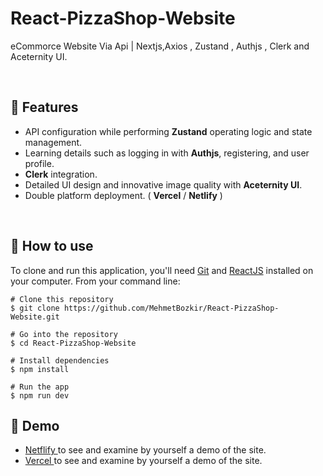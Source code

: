 # React-PizzaShop-Website


eCommorce Website Via Api | Nextjs,Axios , Zustand , Authjs , Clerk and Aceternity UI.


<p align="center"> 

<br> 
  
  :wrench: Features 
  ----------------------------

  
- API configuration while performing <b>Zustand</b> operating logic and state management.
- Learning details such as logging in with <b>Authjs</b>, registering, and user profile.
- <b>Clerk</b> integration.
- Detailed UI design and innovative image quality with <b>Aceternity UI</b>.
- Double platform deployment. ( <b>Vercel</b> / <b>Netlify</b> )
  
<br> 
 
  ## :book: How to use
To clone and run this application, you'll need [Git](https://git-scm.com/downloads) and [ReactJS](https://reactjs.org/docs/getting-started.html) installed on your computer. From your command line:

```
# Clone this repository
$ git clone https://github.com/MehmetBozkir/React-PizzaShop-Website.git

# Go into the repository
$ cd React-PizzaShop-Website

# Install dependencies
$ npm install

# Run the app
$ npm run dev
```
## :link: Demo
  - <a target="_blank" href="https://react-pizza-shop-x.netlify.app/"> Netflify </a> to see and examine by yourself a demo of the site.
  - <a target="_blank" href="https://react-pizza-shop-website.vercel.app/"> Vercel </a> to see and examine by yourself a demo of the site.

<br> 
